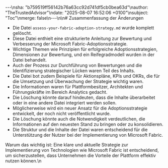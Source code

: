 ---\nsha: "b759519ff56142b76a63cc92d741df5cb0bea63d"\nauthor: "TheTrustedAdvisor"\ndate: "2025-08-07 16:52:06 +0100"\nsubject: "Toc"\nmerge: false\n---\n\n# Zusammenfassung der Änderungen

- Die Datei `assess-your-fabric-adoption-strategy.md` wurde komplett gelöscht.
- Diese Datei enthielt eine strukturierte Anleitung zur Bewertung und Verbesserung der Microsoft Fabric-Adoptionsstrategie.
- Wichtige Themen wie Prinzipien für erfolgreiche Adoptionsstrategien, Dimensionen zur Bewertung, und ein Reifegradmodell wurden in der Datei behandelt.
- Auch der Prozess zur Durchführung von Bewertungen und die Identifizierung strategischer Lücken waren Teil des Inhalts.
- Die Datei bot zudem Beispiele für Aktionspläne, KPIs und OKRs, die für die Umsetzung und Überwachung der Strategie wichtig waren.
- Die Informationen waren für Plattformbesitzer, Architekten und Führungskräfte im Bereich Analytics gedacht.
- Die Löschung könnte darauf hindeuten, dass die Inhalte überarbeitet oder in eine andere Datei integriert werden sollen.
- Möglicherweise wird ein neuer Ansatz für die Adoptionsstrategie entwickelt, der noch nicht veröffentlicht wurde.
- Die Löschung könnte auch die Notwendigkeit verdeutlichen, die Informationen auf den neuesten Stand zu bringen oder zu konsolidieren.
- Die Struktur und die Inhalte der Datei waren entscheidend für die Unterstützung der Nutzer bei der Implementierung von Microsoft Fabric.

Warum das wichtig ist: Eine klare und aktuelle Strategie zur Implementierung von Technologien wie Microsoft Fabric ist entscheidend, um sicherzustellen, dass Unternehmen die Vorteile der Plattform effektiv nutzen können.\n